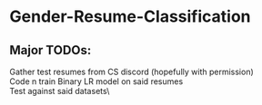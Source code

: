 # Gender-Resume-Classification

## Major TODOs: 
  Gather test resumes from CS discord (hopefully with permission)\
  Code n train Binary LR model on said resumes\
  Test against said datasets\
